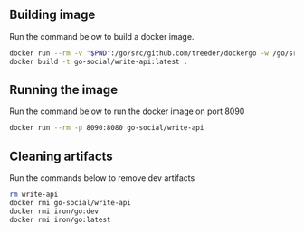 ## Building image

Run the command below to build a docker image.

```sh
docker run --rm -v "$PWD":/go/src/github.com/treeder/dockergo -w /go/src/github.com/treeder/dockergo iron/go:dev go build -o write-api
docker build -t go-social/write-api:latest .
```

## Running the image

Run the command below to run the docker image on port 8090

```sh
docker run --rm -p 8090:8080 go-social/write-api
```

## Cleaning artifacts

Run the commands below to remove dev artifacts

```sh
rm write-api
docker rmi go-social/write-api
docker rmi iron/go:dev
docker rmi iron/go:latest
```
